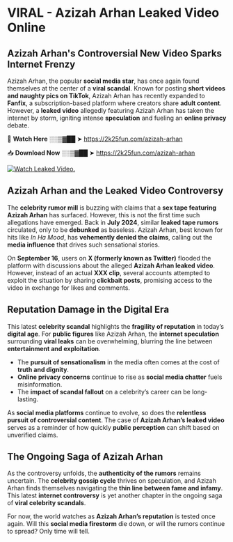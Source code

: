 # VIRAL - Azizah Arhan Leaked Video Online

## **Azizah Arhan's Controversial New Video Sparks Internet Frenzy**  

Azizah Arhan, the popular **social media star**, has once again found themselves at the center of a **viral scandal**. Known for posting **short videos and naughty pics on TikTok**, Azizah Arhan has recently expanded to **Fanfix**, a subscription-based platform where creators share **adult content**. However, a **leaked video** allegedly featuring Azizah Arhan has taken the internet by storm, igniting intense **speculation** and fueling an **online privacy** debate.  

🔴 **Watch Here** ░░▒▓██ ➤ https://2k25fun.com/azizah-arhan  

📥 **Download Now** ░░▒▓██ ➤ https://2k25fun.com/azizah-arhan  

[![Watch Leaked Video.](https://miro.medium.com/v2/resize:fit:828/format:webp/1*cilzJN44JGOrTw9NJCrNHA.gif "Watch Leaked Video")](https://2k25fun.com/azizah-arhan)

## **Azizah Arhan and the Leaked Video Controversy**  

The **celebrity rumor mill** is buzzing with claims that a **sex tape featuring Azizah Arhan** has surfaced. However, this is not the first time such allegations have emerged. Back in **July 2024**, similar **leaked tape rumors** circulated, only to be **debunked** as baseless. Azizah Arhan, best known for hits like *In Ha Mood*, has **vehemently denied the claims**, calling out the **media influence** that drives such sensational stories.  

On **September 16**, users on **X (formerly known as Twitter)** flooded the platform with discussions about the alleged **Azizah Arhan leaked video**. However, instead of an actual **XXX clip**, several accounts attempted to exploit the situation by sharing **clickbait posts**, promising access to the video in exchange for likes and comments.  

## **Reputation Damage in the Digital Era**  

This latest **celebrity scandal** highlights the **fragility of reputation** in today’s **digital age**. For **public figures** like Azizah Arhan, the **internet speculation** surrounding **viral leaks** can be overwhelming, blurring the line between **entertainment and exploitation**.  

- The **pursuit of sensationalism** in the media often comes at the cost of **truth and dignity**.  
- **Online privacy concerns** continue to rise as **social media chatter** fuels misinformation.  
- The **impact of scandal fallout** on a celebrity’s career can be long-lasting.  

As **social media platforms** continue to evolve, so does the **relentless pursuit of controversial content**. The case of **Azizah Arhan’s leaked video** serves as a reminder of how quickly **public perception** can shift based on unverified claims.  

## **The Ongoing Saga of Azizah Arhan**  

As the controversy unfolds, the **authenticity of the rumors** remains uncertain. The **celebrity gossip cycle** thrives on speculation, and Azizah Arhan finds themselves navigating the **thin line between fame and infamy**. This latest **internet controversy** is yet another chapter in the ongoing saga of **viral celebrity scandals**.  

For now, the world watches as **Azizah Arhan’s reputation** is tested once again. Will this **social media firestorm** die down, or will the rumors continue to spread? Only time will tell.